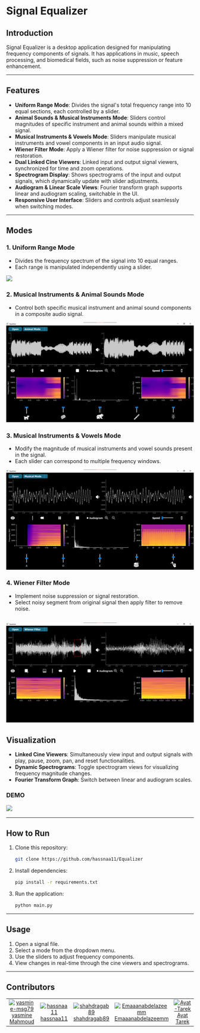 # Signal Equalizer

## Introduction
Signal Equalizer is a desktop application designed for manipulating frequency components of signals. It has applications in music, speech processing, and biomedical fields, such as noise suppression or feature enhancement.

---

## Features
- **Uniform Range Mode**: Divides the signal's total frequency range into 10 equal sections, each controlled by a slider.
- **Animal Sounds & Musical Instruments Mode**: Sliders control magnitudes of specific instrument and animal sounds within a mixed signal.
- **Musical Instruments & Vowels Mode**: Sliders manipulate musical instruments and vowel components in an input audio signal.
- **Wiener Filter Mode**: Apply a Wiener filter for noise suppression or signal restoration.
- **Dual Linked Cine Viewers**: Linked input and output signal viewers, synchronized for time and zoom operations.
- **Spectrogram Display**: Shows spectrograms of the input and output signals, which dynamically update with slider adjustments.
- **Audiogram & Linear Scale Views**: Fourier transform graph supports linear and audiogram scaling, switchable in the UI.
- **Responsive User Interface**: Sliders and controls adjust seamlessly when switching modes.

---

## Modes
### 1. Uniform Range Mode
- Divides the frequency spectrum of the signal into 10 equal ranges.
- Each range is manipulated independently using a slider.

 ![](https://github.com/user-attachments/assets/7bcc2666-e578-4140-8757-fc95095cb8a0)

### 2. Musical Instruments & Animal Sounds Mode
- Control both specific musical instrument and animal sound components in a composite audio signal.

 ![](media/animal_mode.png)

### 3. Musical Instruments & Vowels Mode
- Modify the magnitude of musical instruments and vowel sounds present in the signal.
- Each slider can correspond to multiple frequency windows.

![](media/music_mode.png)
 
### 4. Wiener Filter Mode
- Implement noise suppression or signal restoration.
- Select noisy segment from original signal then apply filter to remove noise.

![](media/wiener.png)
---

## Visualization
- **Linked Cine Viewers**: Simultaneously view input and output signals with play, pause, zoom, pan, and reset functionalities.
- **Dynamic Spectrograms**: Toggle spectrogram views for visualizing frequency magnitude changes.
- **Fourier Transform Graph**: Switch between linear and audiogram scales.

### DEMO

![](media/equilizer_demo.gif)

---

## How to Run
1. Clone this repository:
   ```bash
   git clone https://github.com/hassnaa11/Equalizer
   ```
2. Install dependencies:
   ```bash
   pip install -r requirements.txt
   ```
3. Run the application:
   ```bash
   python main.py
   ```

---

## Usage
1. Open a signal file.
2. Select a mode from the dropdown menu.
3. Use the sliders to adjust frequency components.
4. View changes in real-time through the cine viewers and spectrograms.

---

## Contributors

<table align="center" width="100%">
  <tr>
    <td align="center" width="20%">
      <a href="https://github.com/yasmine-msg79">
        <img src="https://github.com/yasmine-msg79.png?size=100" style="width:80%;" alt="yasmine-msg79"/>
      </a>
      <br />
      <a href="https://github.com/yasmine-msg79">yasmine Mahmoud</a>
    </td>
    <td align="center" width="20%">
      <a href="https://github.com/hassnaa11">
        <img src="https://github.com/hassnaa11.png?size=100" style="width:80%;" alt="hassnaa11"/>
      </a>
      <br />
      <a href="https://github.com/hassnaa11">hassnaa11</a>
    </td>
    <td align="center" width="20%">
      <a href="https://github.com/shahdragab89">
        <img src="https://github.com/shahdragab89.png?size=100" style="width:80%;" alt="shahdragab89"/>
      </a>
      <br />
      <a href="https://github.com/shahdragab89">shahdragab89</a>
    </td>
   <td align="center" width="20%">
      <a href="https://github.com/Emaaanabdelazeemm">
        <img src="https://github.com/Emaaanabdelazeemm.png?size=100" style="width:80%;" alt="Emaaanabdelazeemm"/>
      </a>
      <br />
      <a href="https://github.com/Emaaanabdelazeemm">Emaaanabdelazeemm</a>
    </td>
   <td align="center" width="20%">
      <a href="https://github.com/Ayat-Tarek">
        <img src="https://github.com/Ayat-Tarek.png?size=100" style="width:80%;" alt="Ayat-Tarek"/>
      </a>
      <br />
      <a href="https://github.com/Ayat-Tarek">Ayat Tarek</a>
    </td>
  </tr>
</table>




